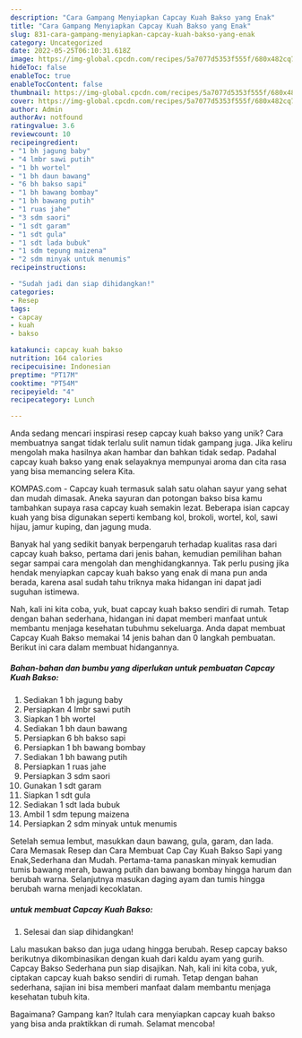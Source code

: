 ```yaml
---
description: "Cara Gampang Menyiapkan Capcay Kuah Bakso yang Enak"
title: "Cara Gampang Menyiapkan Capcay Kuah Bakso yang Enak"
slug: 831-cara-gampang-menyiapkan-capcay-kuah-bakso-yang-enak
category: Uncategorized
date: 2022-05-25T06:10:31.618Z
image: https://img-global.cpcdn.com/recipes/5a7077d5353f555f/680x482cq70/capcay-kuah-bakso-foto-resep-utama.jpg
hideToc: false
enableToc: true
enableTocContent: false
thumbnail: https://img-global.cpcdn.com/recipes/5a7077d5353f555f/680x482cq70/capcay-kuah-bakso-foto-resep-utama.jpg
cover: https://img-global.cpcdn.com/recipes/5a7077d5353f555f/680x482cq70/capcay-kuah-bakso-foto-resep-utama.jpg
author: Admin
authorAv: notfound
ratingvalue: 3.6
reviewcount: 10
recipeingredient:
- "1 bh jagung baby"
- "4 lmbr sawi putih"
- "1 bh wortel"
- "1 bh daun bawang"
- "6 bh bakso sapi"
- "1 bh bawang bombay"
- "1 bh bawang putih"
- "1 ruas jahe"
- "3 sdm saori"
- "1 sdt garam"
- "1 sdt gula"
- "1 sdt lada bubuk"
- "1 sdm tepung maizena"
- "2 sdm minyak untuk menumis"
recipeinstructions:

- "Sudah jadi dan siap dihidangkan!"
categories:
- Resep
tags:
- capcay
- kuah
- bakso

katakunci: capcay kuah bakso 
nutrition: 164 calories
recipecuisine: Indonesian
preptime: "PT17M"
cooktime: "PT54M"
recipeyield: "4"
recipecategory: Lunch

---
```





Anda sedang mencari inspirasi resep capcay kuah bakso yang unik? Cara membuatnya sangat tidak terlalu sulit namun tidak gampang juga. Jika keliru mengolah maka hasilnya akan hambar dan bahkan tidak sedap. Padahal capcay kuah bakso yang enak selayaknya mempunyai aroma dan cita rasa yang bisa memancing selera Kita.





KOMPAS.com - Capcay kuah termasuk salah satu olahan sayur yang sehat dan mudah dimasak. Aneka sayuran dan potongan bakso bisa kamu tambahkan supaya rasa capcay kuah semakin lezat. Beberapa isian capcay kuah yang bisa digunakan seperti kembang kol, brokoli, wortel, kol, sawi hijau, jamur kuping, dan jagung muda.

Banyak hal yang sedikit banyak berpengaruh terhadap kualitas rasa dari capcay kuah bakso, pertama dari jenis bahan, kemudian pemilihan bahan segar sampai cara mengolah dan menghidangkannya. Tak perlu pusing jika hendak menyiapkan capcay kuah bakso yang enak di mana pun anda berada, karena asal sudah tahu triknya maka hidangan ini dapat jadi suguhan istimewa.






Nah, kali ini kita coba, yuk, buat capcay kuah bakso sendiri di rumah. Tetap dengan bahan sederhana, hidangan ini dapat memberi manfaat untuk membantu menjaga kesehatan tubuhmu sekeluarga. Anda dapat membuat Capcay Kuah Bakso memakai 14 jenis bahan dan 0 langkah pembuatan. Berikut ini cara dalam membuat hidangannya.

<!--inarticleads1-->

##### Bahan-bahan dan bumbu yang diperlukan untuk pembuatan Capcay Kuah Bakso:

1. Sediakan 1 bh jagung baby
1. Persiapkan 4 lmbr sawi putih
1. Siapkan 1 bh wortel
1. Sediakan 1 bh daun bawang
1. Persiapkan 6 bh bakso sapi
1. Persiapkan 1 bh bawang bombay
1. Sediakan 1 bh bawang putih
1. Persiapkan 1 ruas jahe
1. Persiapkan 3 sdm saori
1. Gunakan 1 sdt garam
1. Siapkan 1 sdt gula
1. Sediakan 1 sdt lada bubuk
1. Ambil 1 sdm tepung maizena
1. Persiapkan 2 sdm minyak untuk menumis


Setelah semua lembut, masukkan daun bawang, gula, garam, dan lada. Cara Memasak Resep dan Cara Membuat Cap Cay Kuah Bakso Sapi yang Enak,Sederhana dan Mudah. Pertama-tama panaskan minyak kemudian tumis bawang merah, bawang putih dan bawang bombay hingga harum dan berubah warna. Selanjutnya masukan daging ayam dan tumis hingga berubah warna menjadi kecoklatan. 

<!--inarticleads2-->

#####  untuk membuat Capcay Kuah Bakso:


1. Selesai dan siap dihidangkan!

Lalu masukan bakso dan juga udang hingga berubah. Resep capcay bakso berikutnya dikombinasikan dengan kuah dari kaldu ayam yang gurih. Capcay Bakso Sederhana pun siap disajikan. Nah, kali ini kita coba, yuk, ciptakan capcay kuah bakso sendiri di rumah. Tetap dengan bahan sederhana, sajian ini bisa memberi manfaat dalam membantu menjaga kesehatan tubuh kita. 

Bagaimana? Gampang kan? Itulah cara menyiapkan capcay kuah bakso yang bisa anda praktikkan di rumah. Selamat mencoba!
